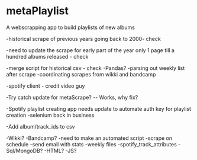 # metaPlaylist
 A webscrapping app to build playlists of new albums

-historical scrape of previous years going back to 2000- check

-need to update the scrape for early part of the year only 1 page till a hundred albums released - check

-merge script for historical csv - check
    -Pandas?
    -parsing out weekly list after scrape
    -coordinating scrapes from wikki and bandcamp

-spotify client - credit video guy

-Try catch update for metaScrape? -- Works, why fix?

-Spotify playlist creating app needs update to automate auth key for playlist creation
    -selenium back in business

-Add album/track_ids to csv

-Wikki?
-Bandcamp?
-need to make an automated script
    -scrape on schedule
    -send email with stats
    -weekly files
-spotify_track_attributes
-Sql/MongoDB?
-HTML?
-JS?